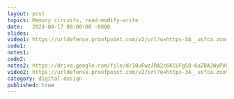 ```yaml
---
layout: post
topics: Memory circuits, read-modify-write
date:   2024-04-17 08:00:00 -0800
slides: 
video1: https://urldefense.proofpoint.com/v2/url?u=https-3A__usfca.zoom.us_rec_share_LXPtQhawCtJBmfmPZzJBpCfgrTDlQwOwEMzEE-5F6BaRuNbJ9v5HsVZ1dhV5XIrw6g.SbzaF2yvkgPtb0wl&d=DwMFAw&c=qgVugHHq3rzouXkEXdxBNQ&r=pWdb0PpdrgbA8UziBLv0cLIW3gZNVZarim7OULHTsTQ&m=8gygXY_pysG_AwWAVF5cqHFCAFAxtEWuHNraEiM81VU6f6Pc8F3f_A1XKy6VUSc2&s=ToQuAApDd-CSdni5AioJTF3tzafDBI3bR5Htuhxt49s&e=
code1: 
notes1: 
code2: 
notes2: https://drive.google.com/file/d/10uFwzJRA2c6KCUFgSQ-6aZBAJWyPV8lT/view?usp=drive_link
video2: https://urldefense.proofpoint.com/v2/url?u=https-3A__usfca.zoom.us_rec_share_YvndXJTmWEWmCvqU8zF8hWQ3G04y5xrHxzfteV4yfvIrJmpW3gVEjKSsjCw2V5-5F6.vta7m-2DDZwUThi0ph&d=DwMFAw&c=qgVugHHq3rzouXkEXdxBNQ&r=pWdb0PpdrgbA8UziBLv0cLIW3gZNVZarim7OULHTsTQ&m=xFUxAcmzx35awYBS_be3db5zLZzNYydzpu3MiN7DbZ_UrldbXQIlW9AAonUvSKbb&s=iFfW0xt5jxpXgQCHot8RBRozxZto9HEtJERsrRXPrOA&e=
category: digital-design
published: true
---
```

